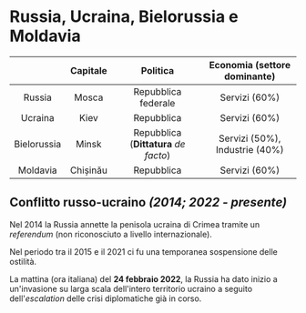 # Russia, Ucraina, Bielorussia e Moldavia

| | Capitale | Politica | Economia (settore dominante) |
| :-: | :-: | :-: | :-: |
| Russia | Mosca | Repubblica federale | Servizi (60%) |
| Ucraina | Kiev | Repubblica | Servizi (60%) |
| Bielorussia | Minsk | Repubblica (**Dittatura** *de facto*) | Servizi (50%), Industrie (40%) |
| Moldavia | Chișinău | Repubblica | Servizi (60%) |

## Conflitto russo-ucraino *(2014; 2022 - presente)*

Nel 2014 la Russia annette la penisola ucraina di Crimea tramite un *referendum*
(non riconosciuto a livello internazionale).

Nel periodo tra il 2015 e il 2021 ci fu una temporanea sospensione delle
ostilità.

La mattina (ora italiana) del **24 febbraio 2022**, la Russia ha dato inizio a
un'invasione su larga scala dell'intero territorio ucraino a seguito
dell'*escalation* delle crisi diplomatiche già in corso.
